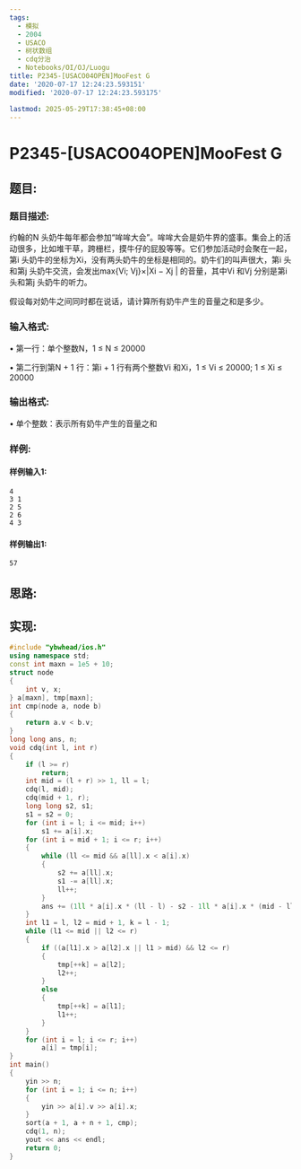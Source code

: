 ```yaml
---
tags: 
  - 模拟
  - 2004
  - USACO
  - 树状数组
  - cdq分治
  - Notebooks/OI/OJ/Luogu
title: P2345-[USACO04OPEN]MooFest G
date: '2020-07-17 12:24:23.593151'
modified: '2020-07-17 12:24:23.593175'

lastmod: 2025-05-29T17:38:45+08:00
---
```

# P2345-[USACO04OPEN]MooFest G
## 题目:
### 题目描述:
约翰的N 头奶牛每年都会参加“哞哞大会”。哞哞大会是奶牛界的盛事。集会上的活动很多，比如堆干草，跨栅栏，摸牛仔的屁股等等。它们参加活动时会聚在一起，第i 头奶牛的坐标为Xi，没有两头奶牛的坐标是相同的。奶牛们的叫声很大，第i 头和第j 头奶牛交流，会发出max{Vi; Vj}×|Xi − Xj | 的音量，其中Vi 和Vj 分别是第i 头和第j 头奶牛的听力。

假设每对奶牛之间同时都在说话，请计算所有奶牛产生的音量之和是多少。

### 输入格式:
• 第一行：单个整数N，1 ≤ N ≤ 20000

• 第二行到第N + 1 行：第i + 1 行有两个整数Vi 和Xi，1 ≤ Vi ≤ 20000; 1 ≤ Xi ≤ 20000

### 输出格式:
• 单个整数：表示所有奶牛产生的音量之和

### 样例:
#### 样例输入1:
```
4
3 1
2 5
2 6
4 3
```
#### 样例输出1:
```
57
```
## 思路:

## 实现:
```cpp
#include "ybwhead/ios.h"
using namespace std;
const int maxn = 1e5 + 10;
struct node
{
    int v, x;
} a[maxn], tmp[maxn];
int cmp(node a, node b)
{
    return a.v < b.v;
}
long long ans, n;
void cdq(int l, int r)
{
    if (l >= r)
        return;
    int mid = (l + r) >> 1, ll = l;
    cdq(l, mid);
    cdq(mid + 1, r);
    long long s2, s1;
    s1 = s2 = 0;
    for (int i = l; i <= mid; i++)
        s1 += a[i].x;
    for (int i = mid + 1; i <= r; i++)
    {
        while (ll <= mid && a[ll].x < a[i].x)
        {
            s2 += a[ll].x;
            s1 -= a[ll].x;
            ll++;
        }
        ans += (1ll * a[i].x * (ll - l) - s2 - 1ll * a[i].x * (mid - ll + 1) + s1) * a[i].v;
    }
    int l1 = l, l2 = mid + 1, k = l - 1;
    while (l1 <= mid || l2 <= r)
    {
        if ((a[l1].x > a[l2].x || l1 > mid) && l2 <= r)
        {
            tmp[++k] = a[l2];
            l2++;
        }
        else
        {
            tmp[++k] = a[l1];
            l1++;
        }
    }
    for (int i = l; i <= r; i++)
        a[i] = tmp[i];
}
int main()
{
    yin >> n;
    for (int i = 1; i <= n; i++)
    {
        yin >> a[i].v >> a[i].x;
    }
    sort(a + 1, a + n + 1, cmp);
    cdq(1, n);
    yout << ans << endl;
    return 0;
}
```
